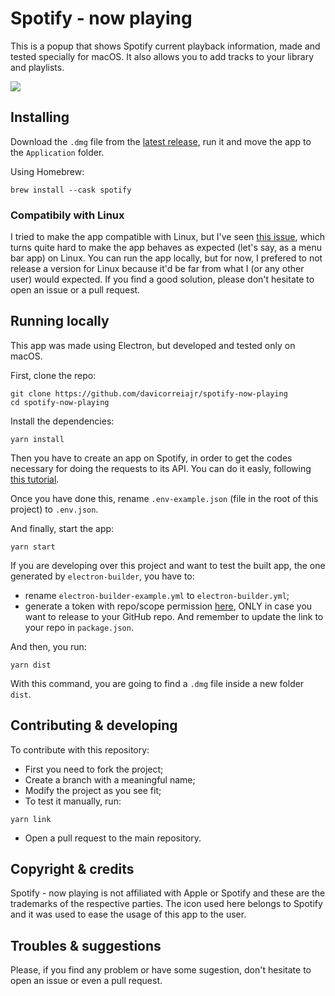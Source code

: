 # Spotify - now playing

This is a popup that shows Spotify current playback information, made and tested specially for macOS. It also allows you to add tracks to your library and playlists.

![](spotify-now-playing.gif)

## Installing

Download the `.dmg` file from the [latest release](https://github.com/davicorreiajr/spotify-now-playing/releases/latest), run it and move the app to the `Application` folder.

Using Homebrew:
```
brew install --cask spotify
```

### Compatibily with Linux

I tried to make the app compatible with Linux, but I've seen [this issue](https://github.com/electron/electron/issues/6773), which turns quite hard to make the app behaves as expected (let's say, as a menu bar app) on Linux. You can run the app locally, but for now, I prefered to not release a version for Linux because it'd be far from what I (or any other user) would expected. If you find a good solution, please don't hesitate to open an issue or a pull request.

## Running locally

This app was made using Electron, but developed and tested only on macOS.

First, clone the repo:
```
git clone https://github.com/davicorreiajr/spotify-now-playing
cd spotify-now-playing
```

Install the dependencies:
```
yarn install
```
Then you have to create an app on Spotify, in order to get the codes necessary for doing the requests to its API. You can do it easly, following [this tutorial](https://developer.spotify.com/documentation/general/guides/app-settings/#register-your-app).

Once you have done this, rename `.env-example.json` (file in the root of this project) to `.env.json`.

And finally, start the app:
```
yarn start
```

If you are developing over this project and want to test the built app, the one generated by `electron-builder`, you have to:
- rename `electron-builder-example.yml` to `electron-builder.yml`;
- generate a token with repo/scope permission [here](https://github.com/settings/tokens/new), ONLY in case you want to release to your GitHub repo. And remember to update the link to your repo in `package.json`.

And then, you run:
```
yarn dist
```
With this command, you are going to find a `.dmg` file inside a new folder `dist`. 

## Contributing & developing

To contribute with this repository:
 - First you need to fork the project;
 - Create a branch with a meaningful name;
 - Modify the project as you see fit;
 - To test it manually, run:
 ```
 yarn link
 ```
 - Open a pull request to the main repository.

## Copyright & credits

Spotify - now playing is not affiliated with Apple or Spotify and these are the trademarks of the respective parties. The icon used here belongs to Spotify and it was used to ease the usage of this app to the user.


## Troubles & suggestions

Please, if you find any problem or have some sugestion, don't hesitate to open an issue or even a pull request.
